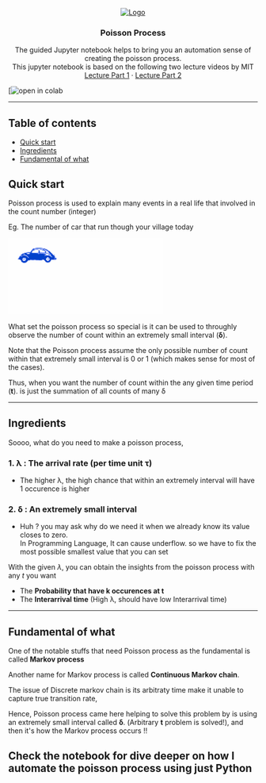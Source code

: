 <p align="center">
  <a href="https://example.com/">
    <img src="http://24.media.tumblr.com/2a36ba2a3016572f698ec19ad0051a39/tumblr_mrg3g8Nkbx1swdfc0o1_500.gif" alt="Logo" width=300 height=300>
  </a>

  <h3 align="center">Poisson Process</h3>

  <p align="center">
    The guided Jupyter notebook helps to bring you an automation sense of creating the poisson process. 
    <br>
    This jupyter notebook is based on the following two lecture videos by MIT
    <br>
    <a href="https://www.youtube.com/watch?v=jsqSScywvMc">Lecture Part 1</a>
    ·
    <a href="https://www.youtube.com/watch?v=XsYXACeIklU">Lecture Part 2</a>
  </p>
</p>

[![open in colab](https://colab.research.google.com/github/wallik2/PoissonProcess/blob/master/Poisson_process.ipynb)


---

## Table of contents

- [Quick start](#quick-start)
- [Ingredients](#ingredients)
- [Fundamental of what](#Fundamental-of-what)

## Quick start

Poisson process is used to explain many events in a real life that involved in the count number (integer) 

Eg. The number of car that run though your village today

![](https://raw.githubusercontent.com/axelpale/poisson-process/HEAD/doc/cars.gif?raw=true)

What set the poisson process so special is it can be used to throughly observe the number of count within an extremely small interval (**δ**). 

Note that the Poisson process assume the only possible number of count within that extremely small interval is 0 or 1 (which makes sense for most of the cases). 

Thus, when you want the number of count within the any given time period (**t**). is just the summation of all counts of many δ 

---
## Ingredients

Soooo, what do you need to make a poisson process, 


 <h3> 1. λ : The arrival rate (per time unit τ) </h3>
 
- The higher λ, the high chance that within an extremely interval will have  1 occurence is higher

<h3> 2. δ : An extremely small interval</h3> 

- Huh ? you may ask why do we need it when we already know its value closes to zero.
<br>In Programming Language, It can cause underflow. so we have to fix the most possible smallest value that you can set


With the given *λ*, you can obtain the insights from the poisson process with any *t* you want

- The **Probability that have k occurences at t**
- The **Interarrival time** (High λ, should have low Interarrival time)


---

## Fundamental of what

One of the notable stuffs that need Poisson process as the fundamental is called **Markov process**

Another name for Markov process is called **Continuous Markov chain**.

The issue of Discrete markov chain is its arbitraty time make it unable to capture true transition rate, 

Hence, Poisson process came here helping to solve this problem by is using an extremely small interval called **δ**. (Arbitrary **t** problem is solved!), and then it's how the Markov process occurs !!


<h2>Check the notebook for dive deeper on how I automate the poisson process using just Python</h2>
